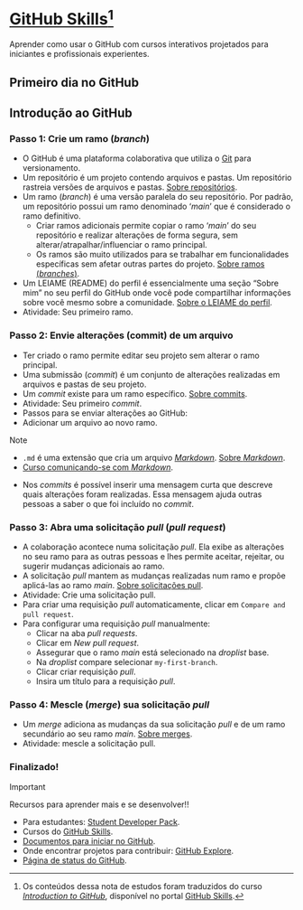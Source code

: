 # [GitHub Skills](https://skills.github.com/)[^1]

Aprender como usar o GitHub com cursos interativos projetados para iniciantes e profissionais experientes.

## Primeiro dia no GitHub 

## Introdução ao GitHub 

### Passo 1: Crie um ramo (_branch_) 
 - O GitHub é uma plataforma colaborativa que utiliza o [Git](https://git-scm.com/) para versionamento.
 - Um repositório é um projeto contendo arquivos e pastas. Um repositório rastreia versões de arquivos e pastas. [Sobre repositórios](https://docs.github.com/en/repositories/creating-and-managing-repositories/about-repositories).
 - Um ramo (_branch_) é uma versão paralela do seu repositório. Por padrão, um repositório possui um ramo denominado ‘_main_’ que é considerado o ramo definitivo.
   - Criar ramos adicionais permite copiar o ramo ‘_main_’ do seu repositório e realizar alterações de forma segura, sem alterar/atrapalhar/influenciar o ramo principal.
   - Os ramos são muito utilizados para se trabalhar em funcionalidades específicas sem afetar outras partes do projeto. [Sobre ramos (_branches_)](https://docs.github.com/en/pull-requests/collaborating-with-pull-requests/proposing-changes-to-your-work-with-pull-requests/about-branches).
 - Um LEIAME (README) do perfil é essencialmente uma seção “Sobre mim” no seu perfil do GitHub onde você pode compartilhar informações sobre você mesmo sobre a comunidade. [Sobre o LEIAME do perfil](https://docs.github.com/en/account-and-profile/setting-up-and-managing-your-github-profile/customizing-your-profile/managing-your-profile-readme).
 - Atividade: Seu primeiro ramo.

### Passo 2: Envie alterações (commit) de um arquivo 
 - Ter criado o ramo permite editar seu projeto sem alterar o ramo principal.
 - Uma submissão (_commit_) é um conjunto de alterações realizadas em arquivos e pastas de seu projeto.
 - Um _commit_ existe para um ramo específico. [Sobre commits](https://docs.github.com/en/pull-requests/committing-changes-to-your-project/creating-and-editing-commits/about-commits).
 - Atividade: Seu primeiro _commit_.
  - Passos para se enviar alterações ao GitHub:
  - Adicionar um arquivo ao novo ramo.
> [!NOTE]
>  - `.md` é uma extensão que cria um arquivo [_Markdown_](https://www.markdownguide.org/). [Sobre _Markdown_](https://docs.github.com/en/get-started/writing-on-github/getting-started-with-writing-and-formatting-on-github/basic-writing-and-formatting-syntax).
>  - [Curso comunicando-se com _Markdown_](https://github.com/skills/communicate-using-markdown). 
 - Nos _commits_ é possível inserir uma mensagem curta que descreve quais alterações foram realizadas. Essa mensagem ajuda outras pessoas a saber o que foi incluído no _commit_.

### Passo 3: Abra uma solicitação _pull_ (_pull request_) 
 - A colaboração acontece numa solicitação _pull_. Ela exibe as alterações no seu ramo para as outras pessoas e lhes permite aceitar, rejeitar, ou sugerir mudanças adicionais ao ramo.
 - A solicitação _pull_ mantem as mudanças realizadas num ramo e propõe aplicá-las ao ramo _main_. [Sobre solicitações pull](https://docs.github.com/en/pull-requests/collaborating-with-pull-requests/proposing-changes-to-your-work-with-pull-requests/about-pull-requests).
 - Atividade: Crie uma solicitação pull.
  - Para criar uma requisição _pull_ automaticamente, clicar em `Compare and pull request`.
  - Para configurar uma requisição _pull_ manualmente:
    - Clicar na aba _pull requests_.
    - Clicar em _New pull request_.
    - Assegurar que o ramo _main_ está selecionado na _droplist_ base.
    - Na _droplist_ compare selecionar `my-first-branch`.
    - Clicar criar requisição _pull_.
    - Insira um título para a requisição _pull_.

### Passo 4: Mescle (_merge_) sua solicitação _pull_
 - Um _merge_ adiciona as mudanças da sua solicitação _pull_ e de um ramo secundário ao seu ramo _main_. [Sobre merges](https://docs.github.com/en/pull-requests/collaborating-with-pull-requests/incorporating-changes-from-a-pull-request/merging-a-pull-request).
 - Atividade: mescle a solicitação pull.

### Finalizado!
>[!IMPORTANT]
> Recursos para aprender mais e se desenvolver!!
>  - Para estudantes: [Student Developer Pack](https://education.github.com/pack).
>  - Cursos do [GitHub Skills](https://github.com/skills).
>  - [Documentos para iniciar no GitHub](https://docs.github.com/en/get-started).
>  - Onde encontrar projetos para contribuir: [GitHub Explore](https://github.com/explore).
>  - [Página de status do GitHub](https://www.githubstatus.com/).

[^1]: Os conteúdos dessa nota de estudos foram traduzidos do curso [_Introduction to GitHub_](https://github.com/skills/introduction-to-github), disponível no portal [GitHub Skills](https://skills.github.com/).
